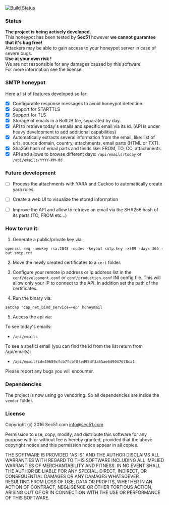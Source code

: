 [![Build Status](https://travis-ci.org/sec51/honeymail.svg?branch=master)](https://travis-ci.org/sec51/honeymail)
### Status

**The project is being actively developed.**  
This honeypot has been tested by **Sec51** however **we cannot guarantee that it's bug free!**  
Attackers may be able to gain access to your honeypot server in case of severe bugs.  
**Use at your own risk !**  
We are not responsible for any damages caused by this software.  
For more information see the license.

### SMTP honeypot

Here a list of features developed so far:

- [x] Configurable response messages to avoid honeypot detection.
- [x] Support for STARTTLS
- [X] Support for TLS
- [X] Storage of emails in a BoltDB file, separated by day.
- [X] API to retrieve today's emails and specific email via its id. (API is under heavy development to add additional capabilities)
- [x] Automatically extracts several information from the email, like: list of urls, source domain, country, attachments, email parts (HTML or TXT).
- [x] Sha256 hash of email parts and fields like: FROM, TO, CC, attachments.
- [x] API and allows to browse different days: `/api/emails/today` or `/api/emails/YYYY-MM-dd`

### Future development

- [ ] Process the attachments with YARA and Cuckoo to automatically create yara rules
- [ ] Create a web UI to visualize the stored information

- [ ] Improve the API and allow to retrieve an email via the SHA256 hash of its parts (TO, FROM etc...)

### How to run it:

1) Generate a public/private key via:

`openssl req -newkey rsa:2048 -nodes -keyout smtp.key -x509 -days 365 -out smtp.crt`

2) Move the newly created certificates to a `cert` folder.

3) Configure your remote ip address or ip address list in the `conf/development.conf` or `conf/production.conf` INI config file.
This will allow only your IP to connect to the API. In addition set the path of the certificates.

4) Run the binary via:

`setcap 'cap_net_bind_service=+ep' honeymail`

5) Access the api via:

To see today's emails:

- `/api/emails`

To see a spefici email (you can find the id from the list return from /api/emails):

- `/api/email?id=49689cfcb7fcbf83ed95df3a65ae6d9047678ca1`

Please report any bugs you will encounter.

### Dependencies

The project is now using go vendoring. So all dependencies are inside the `vendor` folder.

### License

Copyright (c) 2016 Sec51.com <info@sec51.com>

Permission to use, copy, modify, and distribute this software for any
purpose with or without fee is hereby granted, provided that the above 
copyright notice and this permission notice appear in all copies.

THE SOFTWARE IS PROVIDED "AS IS" AND THE AUTHOR DISCLAIMS ALL WARRANTIES
WITH REGARD TO THIS SOFTWARE INCLUDING ALL IMPLIED WARRANTIES OF
MERCHANTABILITY AND FITNESS. IN NO EVENT SHALL THE AUTHOR BE LIABLE FOR
ANY SPECIAL, DIRECT, INDIRECT, OR CONSEQUENTIAL DAMAGES OR ANY DAMAGES
WHATSOEVER RESULTING FROM LOSS OF USE, DATA OR PROFITS, WHETHER IN AN
ACTION OF CONTRACT, NEGLIGENCE OR OTHER TORTIOUS ACTION, ARISING OUT OF
OR IN CONNECTION WITH THE USE OR PERFORMANCE OF THIS SOFTWARE. 